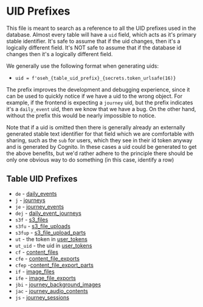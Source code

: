 # UID Prefixes

This file is meant to search as a reference to all the UID prefixes used in the
database. Almost every table will have a `uid` field, which acts as it's primary
stable identifier. It's safe to assume that if the uid changes, then it's a
logically different field. It's NOT safe to assume that if the database id
changes then it's a logically different field.

We generally use the following format when generating uids:

-   `uid = f'oseh_{table_uid_prefix}_{secrets.token_urlsafe(16)}`

The prefix improves the development and debugging experience, since it can be
used to quickly notice if we have a uid to the wrong object. For example, if the
frontend is expecting a `journey` uid, but the prefix indicates it's a
`daily_event` uid, then we know that we have a bug. On the other hand, without
the prefix this would be nearly impossible to notice.

Note that if a uid is omitted then there is generally already an externally
generated stable text identifier for that field which we are comfortable with
sharing, such as the `sub` for users, which they see in their id token anyway
and is generated by Cognito. In these cases a uid could be generated to get the
above benefits, but we'd rather adhere to the principle there should be only one
obvious way to do something (in this case, identify a row)

## Table UID Prefixes

-   `de` - [daily_events](db/daily_events.md)
-   `j` - [journeys](db/journeys.md)
-   `je` - [journey_events](db/journey_events.md)
-   `dej` - [daily_event_journeys](db/daily_event_journeys.md)
-   `s3f` - [s3_files](db/s3_files.md)
-   `s3fu` - [s3_file_uploads](db/s3_file_uploads.md)
-   `s3fup` - [s3_file_upload_parts](db/s3_file_upload_parts.md)
-   `ut` - the token in [user_tokens](db/user_tokens.md)
-   `ut_uid` - the uid in [user_tokens](db/user_tokens.md)
-   `cf` - [content_files](db/content_files.md)
-   `cfe` - [content_file_exports](db/content_file_exports.md)
-   `cfep` -[content_file_export_parts](db/content_file_export_parts.md)
-   `if` - [image_files](db/image_files.md)
-   `ife` - [image_file_exports](db/image_file_exports.md)
-   `jbi` - [journey_background_images](db/journey_background_images.md)
-   `jac` - [journey_audio_contents](db/journey_audio_contents.md)
-   `js` - [journey_sessions](db/journey_sessions.md)

